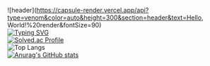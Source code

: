 ![header](https://capsule-render.vercel.app/api?type=venom&color=auto&height=300&section=header&text=Hello, World!%20render&fontSize=90)
<br/>
[![Typing SVG](https://readme-typing-svg.demolab.com/?lines=Hello,+my+name+is+Seonghwi+Kim)](https://git.io/typing-svg)
<br/>
[![Solved.ac Profile](http://mazassumnida.wtf/api/v2/generate_badge?boj=hwihwihwi)](https://solved.ac/hwihwihwi/)
<br/>
![Top Langs](https://github-readme-stats.vercel.app/api/top-langs/?username=hwi-hwi-hwi&layout=compact)
<br/>
[![Anurag's GitHub stats](https://github-readme-stats.vercel.app/api?username=hwi-hwi-hwi)](https://github.com/anuraghazra/github-readme-stats)
<br/>

<!--
**hwi-hwi-hwi/hwi-hwi-hwi** is a ✨ _special_ ✨ repository because its `README.md` (this file) appears on your GitHub profile.

Here are some ideas to get you started:

- 🔭 I’m currently working on ...
- 🌱 I’m currently learning ...
- 👯 I’m looking to collaborate on ...
- 🤔 I’m looking for help with ...
- 💬 Ask me about ...
- 📫 How to reach me: ...
- 😄 Pronouns: ...
- ⚡ Fun fact: ...
-->
